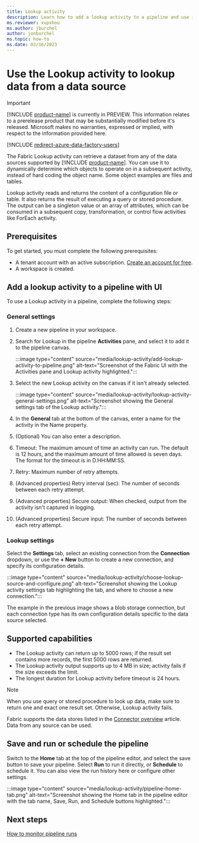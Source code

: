 ```yaml
---
title: Lookup activity
description: Learn how to add a lookup activity to a pipeline and use it to lookup data from a data source.
ms.reviewer: xupxhou
ms.author: jburchel
author: jonburchel
ms.topic: how-to
ms.date: 03/16/2023
---
```


# Use the Lookup activity to lookup data from a data source

> [!IMPORTANT]
> [!INCLUDE [product-name](../includes/product-name.md)] is currently in PREVIEW.
> This information relates to a prerelease product that may be substantially modified before it's released. Microsoft makes no warranties, expressed or implied, with respect to the information provided here.

[!INCLUDE [redirect-azure-data-factory-users](../includes/redirect-azure-data-factory-users.md)]

The Fabric Lookup activity can retrieve a dataset from any of the data sources supported by [!INCLUDE [product-name](../includes/product-name.md)]. You can use it to dynamically determine which objects to operate on in a subsequent activity, instead of hard coding the object name. Some object examples are files and tables.

Lookup activity reads and returns the content of a configuration file or table. It also returns the result of executing a query or stored procedure. The output can be a singleton value or an array of attributes, which can be consumed in a subsequent copy, transformation, or control flow activities like ForEach activity.

## Prerequisites

To get started, you must complete the following prerequisites:

- A tenant account with an active subscription. [Create an account for free](/trident-docs-private-preview/synapse-data-integration/url).
- A workspace is created.

## Add a lookup activity to a pipeline with UI

To use a Lookup activity in a pipeline, complete the following steps:

### General settings

1. Create a new pipeline in your workspace.
1. Search for Lookup in the pipeline **Activities** pane, and select it to add it to the pipeline canvas.

   :::image type="content" source="media/lookup-activity/add-lookup-activity-to-pipeline.png" alt-text="Screenshot of the Fabric UI with the Activities pane and Lookup activity highlighted.":::

1. Select the new Lookup activity on the canvas if it isn't already selected.

   :::image type="content" source="media/lookup-activity/lookup-activity-general-settings.png" alt-text="Screenshot showing the General settings tab of the Lookup activity.":::

1. In the **General** tab at the bottom of the canvas, enter a name for the activity in the Name property.
1. (Optional) You can also enter a description.
1. Timeout: The maximum amount of time an activity can run. The default is 12 hours, and the maximum amount of time allowed is seven days. The format for the timeout is in D.HH:MM:SS.
1. Retry: Maximum number of retry attempts.
1. (Advanced properties) Retry interval (sec): The number of seconds between each retry attempt.
1. (Advanced properties) Secure output: When checked, output from the activity isn't captured in logging.
1. (Advanced properties) Secure input: The number of seconds between each retry attempt.

### Lookup settings

Select the **Settings** tab, select an existing connection from the **Connection** dropdown, or use the **+ New** button to create a new connection, and specify its configuration details.

:::image type="content" source="media/lookup-activity/choose-lookup-source-and-configure.png" alt-text="Screenshot showing the Lookup activity settings tab highlighting the tab, and where to choose a new connection.":::

The example in the previous image shows a blob storage connection, but each connection type has its own configuration details specific to the data source selected.

## Supported capabilities

- The Lookup activity can return up to 5000 rows; if the result set contains more records, the first 5000 rows are returned.
- The Lookup activity output supports up to 4 MB in size; activity fails if the size exceeds the limit.
- The longest duration for Lookup activity before timeout is 24 hours.

> [!NOTE]
> When you use query or stored procedure to look up data, make sure to return one and exact one result set. Otherwise, Lookup activity fails.

Fabric supports the data stores listed in the [Connector overview](connector-overview.md) article. Data from any source can be used.

## Save and run or schedule the pipeline

Switch to the **Home** tab at the top of the pipeline editor, and select the save button to save your pipeline.  Select **Run** to run it directly, or **Schedule** to schedule it.  You can also view the run history here or configure other settings.

:::image type="content" source="media/lookup-activity/pipeline-home-tab.png" alt-text="Screenshot showing the Home tab in the pipeline editor with the tab name, Save, Run, and Schedule buttons highlighted.":::

## Next steps

[How to monitor pipeline runs](monitor-pipeline-runs.md)
